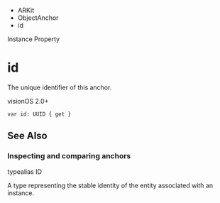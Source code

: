 

- ARKit
- ObjectAnchor
-  id 

Instance Property

# id

The unique identifier of this anchor.

visionOS 2.0+

``` source
var id: UUID { get }
```

## See Also

### Inspecting and comparing anchors

typealias ID

A type representing the stable identity of the entity associated with an instance.

